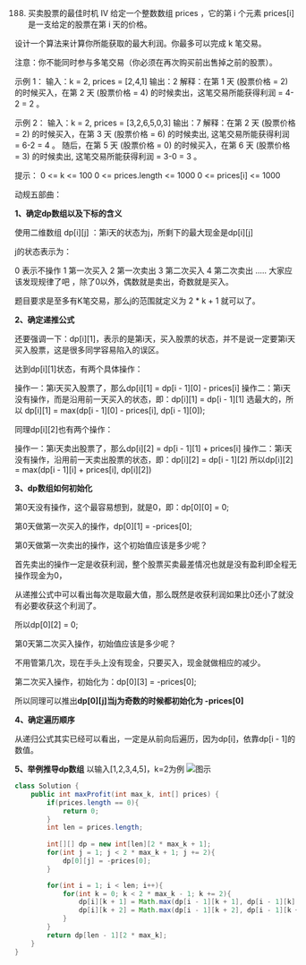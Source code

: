 

188. 买卖股票的最佳时机 IV
给定一个整数数组 prices ，它的第 i 个元素 prices[i] 是一支给定的股票在第 i 天的价格。

设计一个算法来计算你所能获取的最大利润。你最多可以完成 k 笔交易。

注意：你不能同时参与多笔交易（你必须在再次购买前出售掉之前的股票）。

示例 1：
输入：k = 2, prices = [2,4,1]
输出：2
解释：在第 1 天 (股票价格 = 2) 的时候买入，在第 2 天 (股票价格 = 4) 的时候卖出，这笔交易所能获得利润 = 4-2 = 2 。

示例 2：
输入：k = 2, prices = [3,2,6,5,0,3]
输出：7
解释：在第 2 天 (股票价格 = 2) 的时候买入，在第 3 天 (股票价格 = 6) 的时候卖出, 这笔交易所能获得利润 = 6-2 = 4 。
     随后，在第 5 天 (股票价格 = 0) 的时候买入，在第 6 天 (股票价格 = 3) 的时候卖出, 这笔交易所能获得利润 = 3-0 = 3 。

提示：
0 <= k <= 100
0 <= prices.length <= 1000
0 <= prices[i] <= 1000


动规五部曲：

**1、确定dp数组以及下标的含义**

使用二维数组 dp[i][j] ：第i天的状态为j，所剩下的最大现金是dp[i][j]

j的状态表示为：

0 表示不操作
1 第一次买入
2 第一次卖出
3 第二次买入
4 第二次卖出
.....
大家应该发现规律了吧 ，除了0以外，偶数就是卖出，奇数就是买入。

题目要求是至多有K笔交易，那么j的范围就定义为 2 * k + 1 就可以了。

**2、确定递推公式**

还要强调一下：dp[i][1]，表示的是第i天，买入股票的状态，并不是说一定要第i天买入股票，这是很多同学容易陷入的误区。

达到dp[i][1]状态，有两个具体操作：

操作一：第i天买入股票了，那么dp[i][1] = dp[i - 1][0] - prices[i]
操作二：第i天没有操作，而是沿用前一天买入的状态，即：dp[i][1] = dp[i - 1][1]
选最大的，所以 dp[i][1] = max(dp[i - 1][0] - prices[i], dp[i - 1][0]);

同理dp[i][2]也有两个操作：

操作一：第i天卖出股票了，那么dp[i][2] = dp[i - 1][1] + prices[i]
操作二：第i天没有操作，沿用前一天卖出股票的状态，即：dp[i][2] = dp[i - 1][2]
所以dp[i][2] = max(dp[i - 1][i] + prices[i], dp[i][2])

**3、dp数组如何初始化**

第0天没有操作，这个最容易想到，就是0，即：dp[0][0] = 0;

第0天做第一次买入的操作，dp[0][1] = -prices[0];

第0天做第一次卖出的操作，这个初始值应该是多少呢？

首先卖出的操作一定是收获利润，整个股票买卖最差情况也就是没有盈利即全程无操作现金为0，

从递推公式中可以看出每次是取最大值，那么既然是收获利润如果比0还小了就没有必要收获这个利润了。

所以dp[0][2] = 0;

第0天第二次买入操作，初始值应该是多少呢？

不用管第几次，现在手头上没有现金，只要买入，现金就做相应的减少。

第二次买入操作，初始化为：dp[0][3] = -prices[0];

所以同理可以推出**dp[0][j]当j为奇数的时候都初始化为 -prices[0]**

**4、确定遍历顺序**

从递归公式其实已经可以看出，一定是从前向后遍历，因为dp[i]，依靠dp[i - 1]的数值。

**5、举例推导dp数组**
以输入[1,2,3,4,5]，k=2为例
![图示](https://img-blog.csdnimg.cn/20210303164952386.png?x-oss-process=image/watermark,type_ZmFuZ3poZW5naGVpdGk,shadow_10,text_aHR0cHM6Ly9ibG9nLmNzZG4ubmV0L3dlaXhpbl80NjQ5NzUwMw==,size_16,color_FFFFFF,t_70)
```java
class Solution {
    public int maxProfit(int max_k, int[] prices) {
        if(prices.length == 0){
            return 0;
        }
        int len = prices.length;
        
        int[][] dp = new int[len][2 * max_k + 1];
        for(int j = 1; j < 2 * max_k + 1; j += 2){
            dp[0][j] = -prices[0];
        }

        for(int i = 1; i < len; i++){
            for(int k = 0; k < 2 * max_k - 1; k += 2){
                dp[i][k + 1] = Math.max(dp[i - 1][k + 1], dp[i - 1][k] - prices[i]);
                dp[i][k + 2] = Math.max(dp[i - 1][k + 2], dp[i - 1][k + 1] + prices[i]);
            }
        }
        return dp[len - 1][2 * max_k];
    }
}
```